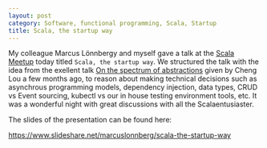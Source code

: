 ```yaml
---
layout: post
category: Software, functional programming, Scala, Startup
title: Scala, the startup way
---
```


My colleague Marcus Lönnbergy and myself gave a talk at the [Scala Meetup](http://www.meetup.com/Scala-Geats/)
today titled `Scala, the startup way`. We structured the talk with the idea from the exellent talk 
[On the spectrum of abstractions](https://www.youtube.com/watch?v=mVVNJKv9esE) given by Cheng Lou a few months ago,
to reason about making technical decisions such as asynchrous programming models, dependency injection, data types,
CRUD vs Event sourcing, kubectl vs our in house testing environment tools, etc. It was a wonderful night with great
discussions with all the Scalaentusiaster.

The slides of the presentation can be found here:

https://www.slideshare.net/marcuslonnberg/scala-the-startup-way

